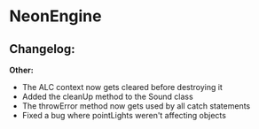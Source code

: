 # NeonEngine

## Changelog:

**Other:**
- The ALC context now gets cleared before destroying it
- Added the cleanUp method to the Sound class
- The throwError method now gets used by all catch statements
- Fixed a bug where pointLights weren't affecting objects